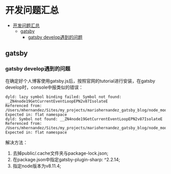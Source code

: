# 开发问题汇总

<!-- TOC -->

- [开发问题汇总](#开发问题汇总)
    - [gatsby](#gatsby)
        - [gatsby develop遇到的问题](#gatsby-develop遇到的问题)

<!-- /TOC -->

## gatsby

### gatsby develop遇到的问题

在确定好个人博客使用gatsby.js后，按照官网的tutorial进行安装，在gatsby develop时，console中报类似的错误：

```JS
dyld: lazy symbol binding failed: Symbol not found: __ZN4node19GetCurrentEventLoopEPN2v87IsolateE
Referenced from: /Users/mhernandez/Sites/my_projects/mariohernandez_gatsby_blog/node_modules/sharp/build/Release/sharp.node
Expected in: flat namespace
dyld: Symbol not found: __ZN4node19GetCurrentEventLoopEPN2v87IsolateE
Referenced from: /Users/mhernandez/Sites/my_projects/mariohernandez_gatsby_blog/node_modules/sharp/build/Release/sharp.node
Expected in: flat namespace
```
解决方法：

1. 去掉public/.cache文件夹与package-lock.json;
2. 在package.json中指定gatsby-plugin-sharp: ^2.2.14;
3. 指定node版本为v8.11.4;
